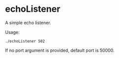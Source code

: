 # echoListener

A simple echo listener.

Usage:

    ./echoListener 502

If no port argument is provided, default port is 50000.

